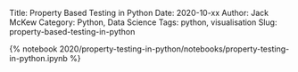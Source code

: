 Title: Property Based Testing in Python
Date: 2020-10-xx
Author: Jack McKew
Category: Python, Data Science
Tags: python, visualisation
Slug: property-based-testing-in-python

{% notebook 2020/property-testing-in-python/notebooks/property-testing-in-python.ipynb %}

